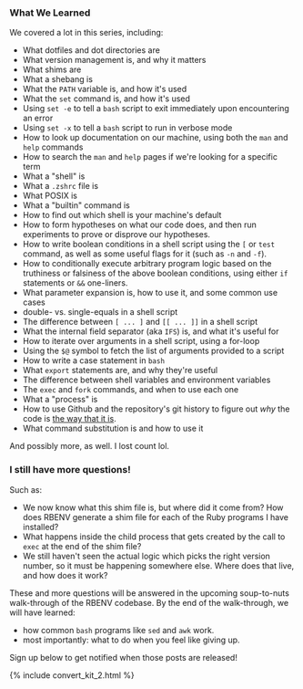 ### What We Learned

We covered a lot in this series, including:

 - What dotfiles and dot directories are
 - What version management is, and why it matters
 - What shims are
 - What a shebang is
 - What the `PATH` variable is, and how it's used
 - What the `set` command is, and how it's used
 - Using `set -e` to tell a `bash` script to exit immediately upon encountering an error
 - Using `set -x` to tell a `bash` script to run in verbose mode
 - How to look up documentation on our machine, using both the `man` and `help` commands
 - How to search the `man` and `help` pages if we're looking for a specific term
 - What a "shell" is
 - What a `.zshrc` file is
 - What POSIX is
 - What a "builtin" command is
 - How to find out which shell is your machine's default
 - How to form hypotheses on what our code does, and then run experiments to prove or disprove our hypotheses.
 - How to write boolean conditions in a shell script using the `[` or `test` command, as well as some useful flags for it (such as `-n` and `-f`).
 - How to conditionally execute arbitrary program logic based on the truthiness or falsiness of the above boolean conditions, using either `if` statements or `&&` one-liners.
 - What parameter expansion is, how to use it, and some common use cases
 - double- vs. single-equals in a shell script
 - The difference between `[ ... ]` and `[[ ... ]]` in a shell script
 - What the internal field separator (aka `IFS`) is, and what it's useful for
 - How to iterate over arguments in a shell script, using a for-loop
 - Using the `$@` symbol to fetch the list of arguments provided to a script
 - How to write a case statement in `bash`
 - What `export` statements are, and why they're useful
 - The difference between shell variables and environment variables
 - The `exec` and `fork` commands, and when to use each one
 - What a "process" is
 - How to use Github and the repository's git history to figure out *why* the code is [the way that it is](https://www.youtube.com/watch?v=QXe1PkslirY).
 - What command substitution is and how to use it

And possibly more, as well.  I lost count lol.

### I still have more questions!

Such as:

 - We now know what this shim file is, but where did it come from?  How does RBENV generate a shim file for each of the Ruby programs I have installed?
 - What happens inside the child process that gets created by the call to `exec` at the end of the shim file?
 - We still haven't seen the actual logic which picks the right version number, so it must be happening somewhere else.  Where does that live, and how does it work?

These and more questions will be answered in the upcoming soup-to-nuts walk-through of the RBENV codebase.  By the end of the walk-through, we will have learned:

 - how common `bash` programs like `sed` and `awk` work.
 - most importantly: what to do when you feel like giving up.

Sign up below to get notified when those posts are released!

{% include convert_kit_2.html %}
